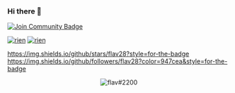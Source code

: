 ### Hi there 👋

<a href="https://discord.gg/zJyE39J"><img src="https://img.shields.io/discord/699989534724849685.svg?style=flat&label=Join%20Community&color=7289DA" alt="Join Community Badge"/></a>
  
<a href=""><img src="https://img.shields.io/github/stars/flav28?style=for-the-badge" alt="rien"/></a>
<a href=""><img src="https://img.shields.io/github/followers/flav28?color=947cea&style=for-the-badge" alt="rien"/></a>
  
  https://img.shields.io/github/stars/flav28?style=for-the-badge
https://img.shields.io/github/followers/flav28?color=947cea&style=for-the-badge
  
<p align="center"> <img src="https://github-readme-stats.vercel.app/api?username=FLAV28&show_icons=true&theme=gotham" alt="flav#2200" />

<!--
**flav28/flav28** is a ✨ _special_ ✨ repository because its `README.md` (this file) appears on your GitHub profile.

Here are some ideas to get you started:

- 🔭 I’m currently working on ...
- 🌱 I’m currently learning ...
- 👯 I’m looking to collaborate on ...
- 🤔 I’m looking for help with ...
- 💬 Ask me about ...
- 📫 How to reach me: ...
- 😄 Pronouns: ...
- ⚡ Fun fact: ...
-->
